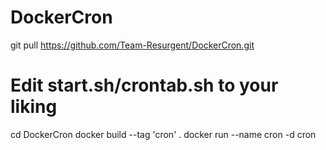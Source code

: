 # DockerCron

git pull https://github.com/Team-Resurgent/DockerCron.git

# Edit start.sh/crontab.sh to your liking

cd DockerCron
docker build --tag 'cron' .
docker run --name cron -d cron
